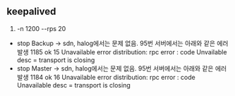 ## keepalived
1. -n 1200 --rps 20
- stop Backup -> sdn, halog에서는 문제 없음.
95번 서버에서는 아래와 같은 에러 발생
1185 ok
15 Unavailable
error distribution:
rpc error : code Unvailable desc = transport is closing
- stop Master -> sdn, halog에서는 문제 없음.
95번 서버에서는 아래와 같은 에러 발생
1184 ok
16 Unavailable
error distribution:
rpc error : code Unavailable desc = transport is closing
